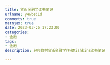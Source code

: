 ```yaml
---
title: 货币金融学读书笔记
urlname: y4wbsi1d
comments: true
mathjax: true
date: 2023-03-26 17:23:00
categories:
- 金融
tags:
- 金融
description: 经典教材货币金融学作者Mishkins读书笔记

---
```


# 